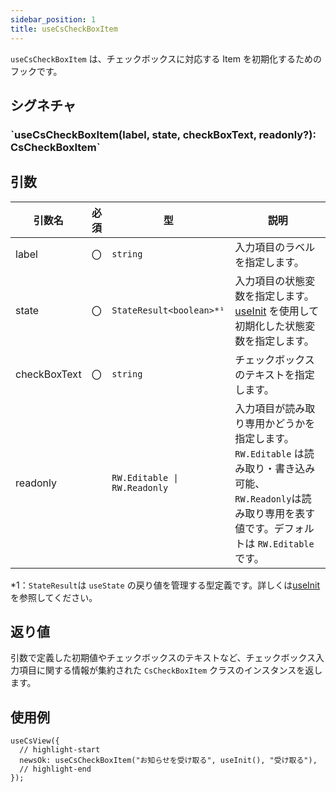 ```yaml
---
sidebar_position: 1
title: useCsCheckBoxItem
---
```


`useCsCheckBoxItem` は、チェックボックスに対応する Item を初期化するためのフックです。

## シグネチャ

<h3>`useCsCheckBoxItem(label, state, checkBoxText, readonly?): CsCheckBoxItem`</h3>

## 引数

| 引数名      | 必須 | 型                           | 説明                                                                                                                                                              |
| ----------- | ---- | ---------------------------- | ----------------------------------------------------------------------------------------------------------------------------------------------------------------- |
| label       | 〇   | `string`                     | 入力項目のラベルを指定します。                                                                                                                                     |
| state       | 〇   | `StateResult<boolean>*¹`     | 入力項目の状態変数を指定します。[useInit](../helper-function/useInit.md) を使用して初期化した状態変数を指定します。                                               |
| checkBoxText| 〇   | `string`                     | チェックボックスのテキストを指定します。                                                                                                                           |
| readonly    |      | `RW.Editable \| RW.Readonly` | 入力項目が読み取り専用かどうかを指定します。`RW.Editable` は読み取り・書き込み可能、`RW.Readonly`は読み取り専用を表す値です。デフォルトは `RW.Editable` です。 　 |

\*1：`StateResult`は `useState` の戻り値を管理する型定義です。詳しくは[useInit](../helper-function/useInit.md)を参照してください。

## 返り値

引数で定義した初期値やチェックボックスのテキストなど、チェックボックス入力項目に関する情報が集約された `CsCheckBoxItem` クラスのインスタンスを返します。

## 使用例

```tsx
useCsView({
  // highlight-start
  newsOk: useCsCheckBoxItem("お知らせを受け取る", useInit(), "受け取る"),
  // highlight-end
});
```
